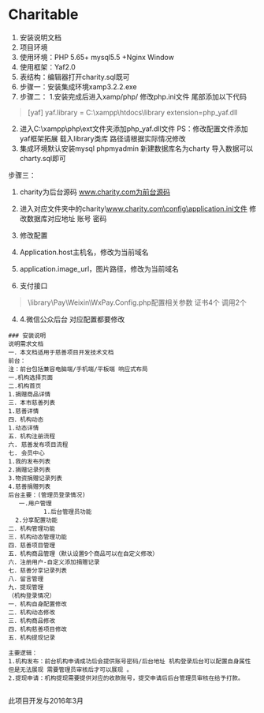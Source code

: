 # Charitable
1. 安装说明文档
2. 项目环境
 1. 使用环境：PHP 5.65+ mysql5.5 +Nginx Window
 2. 使用框架：Yaf2.0
 3. 表结构：编辑器打开charity.sql既可
 4. 步骤一：安装集成环境xamp3.2.2.exe
 5. 步骤二：
1.安装完成后进入xamp/php/ 修改php.ini文件 尾部添加以下代码
>[yaf]
  yaf.library =  C:\xampp\htdocs\library
>extension=php_yaf.dll
2. 进入C:\xampp\php\ext文件夹添加php_yaf.dll文件
PS：修改配置文件添加yaf框架拓展 载入library类库  路径请根据实际情况修改
3. 集成环境默认安装mysql phpmyadmin 新建数据库名为charty 导入数据可以charty.sql即可

步骤三：
1. charity为后台源码 www.charity.com为前台源码
2. 进入对应文件夹中的charity\www.charity.com\config\application.ini文件
修改数据库对应地址 账号 密码
3. 修改配置
1. Application.host主机名，修改为当前域名
2. application.image_url，图片路径，修改为当前域名

3. 支付接口
> \library\Pay\Weixin\WxPay.Config.php配置相关参数 证书4个  调用2个
4. 4.微信公众后台 对应配置都要修改


~~~
### 安装说明
说明需求文档
一．本文档适用于慈善项目开发技术文档
前台：
注：前台包括兼容电脑端/手机端/平板端 响应式布局
一.机构选择页面
二.机构首页
1.捐赠商品详情
三．本市慈善列表
1.慈善详情
四．机构动态
1.动态详情
五．机构注册流程
六. 慈善发布项目流程
七. 会员中心
1.我的发布列表
2.捐赠记录列表
3.物资捐赠记录列表
4.慈善捐赠列表
后台主要：(管理员登录情况)
   一.用户管理
  		  1.后台管理员功能
  2.分享配置功能
二．机构管理功能
三．机构动态管理功能
四．慈善项目管理
五．机构商品管理（默认设置9个商品可以在自定义修改）
六．注册用户-自定义添加捐赠记录
七．慈善分享记录列表
八．留言管理
九．提现管理
（机构登录情况）
一．机构自身配置修改
二．机构动态修改
三．机构商品修改
四．机构慈善项目修改
五．机构提现记录

主要逻辑：
1.机构发布：前台机构申请成功后会提供账号密码/后台地址 机构登录后台可以配置自身属性 但是无法展现 需要管理员审核后才可以展现 。
2.提现申请：机构提现需要提供对应的收款账号，提交申请后后台管理员审核在给予打款。


~~~
此项目开发与2016年3月
~~~
